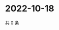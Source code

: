 # 2022-10-18

共 0 条

<!-- BEGIN WEIBO -->
<!-- 最后更新时间 Tue Oct 18 2022 11:32:37 GMT+0800 (China Standard Time) -->

<!-- END WEIBO -->
